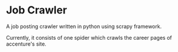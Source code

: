 # Job Crawler

A job posting crawler written in python using scrapy framework.

Currently, it consists of one spider which crawls the career pages of accenture's site.
